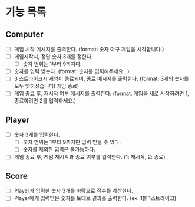 # 기능 목록

## Computer
- [ ] 게임 시작 메시지를 출력한다. (format: 숫자 야구 게임을 시작합니다.)
- [ ] 게임시작시, 정답 숫자 3개를 정한다.
  - [ ] 숫자 범위는 1부터 9까지다.
- [ ] 숫자를 입력 받는다. (format: 숫자를 입력해주세요 : )
- [ ] 3 스트라이크시 게임이 종료되며, 종료 메시지를 출력한다. (format: 3개의 숫자를 모두 맞히셨습니다! 게임 종료)
- [ ] 게임 종료 후, 재시작 여부 메시지를 출력한다. (format: 게임을 새로 시작하려면 1, 종료하려면 2를 입력하세요.)

## Player
- [ ] 숫자 3개를 입력한다.
  - [ ] 숫자 범위는 1부터 9까지만 입력 받을 수 있다.
  - [ ] 숫자를 제외한 입력은 불가능하다.
- [ ] 게임 종료 후, 게임 재시작과 종료 여부를 입력한다. (1: 재시작, 2: 종료)

## Score
- [ ] Player가 입력한 숫자 3개를 바탕으로 점수를 계산한다.
- [ ] Player에게 입력받은 숫자를 토대로 결과를 출력한다. (ex. 1볼 1스트라이크)